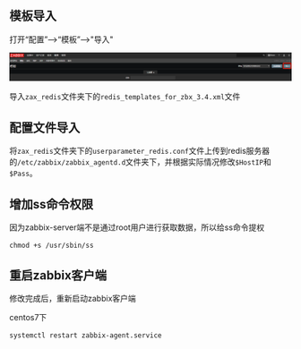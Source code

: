 ## 模板导入

打开“配置”-->“模板”-->"导入"

![](images/redis_daoru.png)

导入`zax_redis`文件夹下的`redis_templates_for_zbx_3.4.xml`文件

## 配置文件导入

将`zax_redis`文件夹下的`userparameter_redis.conf`文件上传到redis服务器的`/etc/zabbix/zabbix_agentd.d`文件夹下，并根据实际情况修改`$HostIP`和`$Pass`。

## 增加ss命令权限

因为zabbix-server端不是通过root用户进行获取数据，所以给ss命令提权

```
chmod +s /usr/sbin/ss
```

## 重启zabbix客户端

修改完成后，重新启动zabbix客户端

centos7下

```
systemctl restart zabbix-agent.service
```

